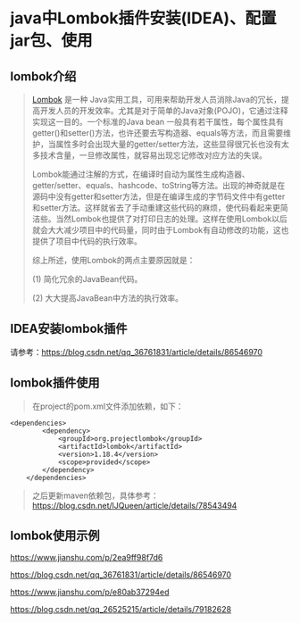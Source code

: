 # java中Lombok插件安装(IDEA)、配置jar包、使用

## lombok介绍

> [Lombok](https://links.jianshu.com/go?to=https%3A%2F%2Fprojectlombok.org%2F) 是一种 Java实用工具，可用来帮助开发人员消除Java的冗长，提高开发人员的开发效率。尤其是对于简单的Java对象(POJO)，它通过注释实现这一目的。一个标准的Java bean 一般具有若干属性，每个属性具有getter()和setter()方法，也许还要去写构造器、equals等方法，而且需要维护，当属性多时会出现大量的getter/setter方法，这些显得很冗长也没有太多技术含量，一旦修改属性，就容易出现忘记修改对应方法的失误。
>
> Lombok能通过注解的方式，在编译时自动为属性生成构造器、getter/setter、equals、hashcode、toString等方法。出现的神奇就是在源码中没有getter和setter方法，但是在编译生成的字节码文件中有getter和setter方法。这样就省去了手动重建这些代码的麻烦，使代码看起来更简洁些。当然Lombok也提供了对打印日志的处理。这样在使用Lombok以后就会大大减少项目中的代码量，同时由于Lombok有自动修改的功能，这也提供了项目中代码的执行效率。
>
> 综上所述，使用Lombok的两点主要原因就是：
>
> (1) 简化冗余的JavaBean代码。
>
> (2) 大大提高JavaBean中方法的执行效率。

## IDEA安装lombok插件

请参考：https://blog.csdn.net/qq_36761831/article/details/86546970

## lombok插件使用

> 在project的pom.xml文件添加依赖，如下：

```
<dependencies>
        <dependency>
            <groupId>org.projectlombok</groupId>
            <artifactId>lombok</artifactId>
            <version>1.18.4</version>
            <scope>provided</scope>
        </dependency>
    </dependencies>
```

> 之后更新maven依赖包，具体参考：https://blog.csdn.net/lJQueen/article/details/78543494

## lombok使用示例

https://www.jianshu.com/p/2ea9ff98f7d6

https://blog.csdn.net/qq_36761831/article/details/86546970

https://www.jianshu.com/p/e80ab37294ed

https://blog.csdn.net/qq_26525215/article/details/79182628